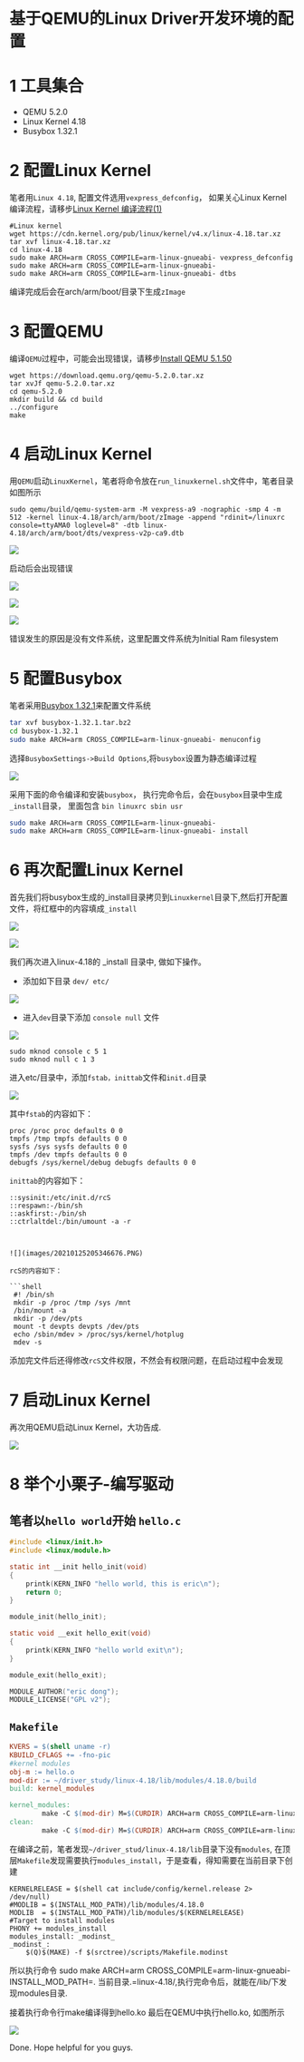 # 基于QEMU的Linux Driver开发环境的配置



# 1 工具集合

- QEMU 5.2.0
- Linux Kernel 4.18
- Busybox 1.32.1

# 2 配置Linux Kernel

笔者用`Linux 4.18`, 配置文件选用`vexpress_defconfig`， 如果关心Linux Kernel编译流程，请移步[Linux Kernel 编译流程(1)](https://blog.csdn.net/jun_8018/article/details/112792967)

```shell
#Linux kernel
wget https://cdn.kernel.org/pub/linux/kernel/v4.x/linux-4.18.tar.xz
tar xvf linux-4.18.tar.xz
cd linux-4.18
sudo make ARCH=arm CROSS_COMPILE=arm-linux-gnueabi- vexpress_defconfig
sudo make ARCH=arm CROSS_COMPILE=arm-linux-gnueabi-
sudo make ARCH=arm CROSS_COMPILE=arm-linux-gnueabi- dtbs 
```

编译完成后会在arch/arm/boot/目录下生成`zImage`

# 3 配置QEMU

编译`QEMU`过程中，可能会出现错误，请移步[Install QEMU 5.1.50](https://blog.csdn.net/jun_8018/article/details/109123670)

```shell
wget https://download.qemu.org/qemu-5.2.0.tar.xz
tar xvJf qemu-5.2.0.tar.xz
cd qemu-5.2.0
mkdir build && cd build
../configure
make
```

# 4 启动Linux Kernel

用`QEMU`启动`LinuxKernel`，笔者将命令放在`run_linuxkernel.sh`文件中，笔者目录如图所示



```shell
sudo qemu/build/qemu-system-arm -M vexpress-a9 -nographic -smp 4 -m 512 -kernel linux-4.18/arch/arm/boot/zImage -append "rdinit=/linuxrc console=ttyAMA0 loglevel=8" -dtb linux-4.18/arch/arm/boot/dts/vexpress-v2p-ca9.dtb
```



![](images/20210125194137385.PNG)

启动后会出现错误

![](images/20210125194528663.PNG)







![](images/20210125194658389.PNG)

![](images/20210125194934820.png)



错误发生的原因是没有文件系统，这里配置文件系统为Initial Ram filesystem



# 5 配置Busybox

笔者采用[Busybox 1.32.1](https://busybox.net/)来配置文件系统

```bash
tar xvf busybox-1.32.1.tar.bz2
cd busybox-1.32.1
sudo make ARCH=arm CROSS_COMPILE=arm-linux-gnueabi- menuconfig
```



选择`BusyboxSettings->Build Options`,将`busybox`设置为静态编译过程



![](images/20210125201412145.png)

采用下面的命令编译和安装`busybox`， 执行完命令后，会在`busybox`目录中生成`_install`目录， 里面包含 `bin linuxrc sbin usr`

```bash
sudo make ARCH=arm CROSS_COMPILE=arm-linux-gnueabi-
sudo make ARCH=arm CROSS_COMPILE=arm-linux-gnueabi- install
```



# 6 再次配置Linux Kernel

首先我们将busybox生成的_install目录拷贝到`Linuxkernel`目录下,然后打开配置文件，将红框中的内容填成`_install`

![](images/20210125202437829.png)

![](images/20210125202710541.PNG)



我们再次进入linux-4.18的 _install 目录中, 做如下操作。

- 添加如下目录 `dev/ etc/`

![](images/20210125204107985.PNG)



- 进入`dev`目录下添加 `console null` 文件

![](images/20210125204248983.PNG)



```shell
sudo mknod console c 5 1
sudo mknod null c 1 3
```

进入etc/目录中，添加`fstab，inittab`文件和`init.d`目录

![](images/2021012520493265.PNG)

其中`fstab`的内容如下：

```shell
proc /proc proc defaults 0 0
tmpfs /tmp tmpfs defaults 0 0
sysfs /sys sysfs defaults 0 0
tmpfs /dev tmpfs defaults 0 0
debugfs /sys/kernel/debug debugfs defaults 0 0
```

`inittab`的内容如下：

```shell
::sysinit:/etc/init.d/rcS
::respawn:-/bin/sh
::askfirst:-/bin/sh
::ctrlaltdel:/bin/umount -a -r



![](images/20210125205346676.PNG)

rcS的内容如下：

```shell
 #! /bin/sh
 mkdir -p /proc /tmp /sys /mnt
 /bin/mount -a
 mkdir -p /dev/pts
 mount -t devpts devpts /dev/pts
 echo /sbin/mdev > /proc/sys/kernel/hotplug
 mdev -s
```

添加完文件后还得修改`rcS`文件权限，不然会有权限问题，在启动过程中会发现

# 7 启动Linux Kernel

再次用QEMU启动Linux Kernel，大功告成.



![](images/20210125210451166.png)



# 8 举个小栗子-编写驱动

## 笔者以`hello world`开始  `hello.c`

```c
#include <linux/init.h>
#include <linux/module.h>

static int __init hello_init(void)
{
    printk(KERN_INFO "hello world, this is eric\n");
    return 0;
}

module_init(hello_init);

static void __exit hello_exit(void)
{
	printk(KERN_INFO "hello world exit\n");
}

module_exit(hello_exit);

MODULE_AUTHOR("eric dong");
MODULE_LICENSE("GPL v2");
```

## `Makefile`

```makefile
KVERS = $(shell uname -r)
KBUILD_CFLAGS += -fno-pic
#kernel modules
obj-m := hello.o
mod-dir := ~/driver_study/linux-4.18/lib/modules/4.18.0/build
build: kernel_modules

kernel_modules:
        make -C $(mod-dir) M=$(CURDIR) ARCH=arm CROSS_COMPILE=arm-linux-gnueabi- modules
clean:
        make -C $(mod-dir) M=$(CURDIR) ARCH=arm CROSS_COMPILE=arm-linux-gnueabi- clean
```



在编译之前，笔者发现`~/driver_stud/linux-4.18/lib`目录下没有`modules`, 在顶层`Makefile`发现需要执行`modules_install`，于是查看，得知需要在当前目录下创建

```shell
KERNELRELEASE = $(shell cat include/config/kernel.release 2> /dev/null)
#MODLIB	= $(INSTALL_MOD_PATH)/lib/modules/4.18.0
MODLIB	= $(INSTALL_MOD_PATH)/lib/modules/$(KERNELRELEASE)
#Target to install modules
PHONY += modules_install
modules_install: _modinst_
_modinst_:
	$(Q)$(MAKE) -f $(srctree)/scripts/Makefile.modinst
```



所以执行命令 sudo make ARCH=arm CROSS_COMPILE=arm-linux-gnueabi- INSTALL_MOD_PATH=. 当前目录.=linux-4.18/,执行完命令后，就能在/lib/下发现modules目录.

接着执行命令行make编译得到hello.ko
最后在QEMU中执行hello.ko, 如图所示

![](images/20210125235610397.PNG)



Done. Hope helpful for you guys.